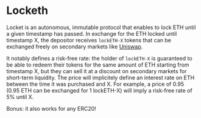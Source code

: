 # Locketh

Locket is an autonomous, immutable protocol that enables to lock ETH until a given timestamp has passed.
In exchange for the ETH locked until timestamp X, the depositor receives `lockETH-X` tokens that can be exchanged freely on secondary markets like [Uniswap](https://app.uniswap.org/).

It notably defines a risk-free rate: the holder of `lockETH-X` is guaranteed to be able to redeem their tokens for the same amount of ETH starting from timestamp X,
but they can sell it at a discount on secondary markets for short-term liquidity.
The price will implicitely define an interest rate on ETH between the time it was purchased and X.
For example, a price of 0.95 (0.95 ETH can be exchanged for 1 lockETH-X) will imply a risk-free rate of 5% until X.

Bonus: it also works for any ERC20!
